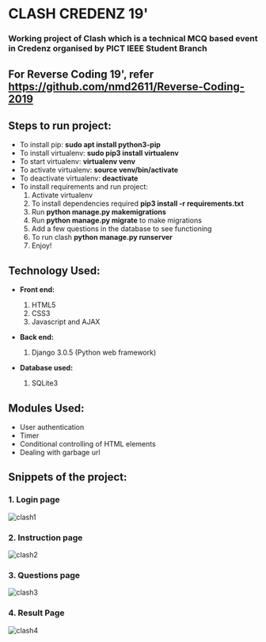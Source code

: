 # CLASH CREDENZ 19'

### Working project of Clash which is a technical MCQ based event in Credenz organised by PICT IEEE Student Branch

## For Reverse Coding 19', refer https://github.com/nmd2611/Reverse-Coding-2019

## Steps to run project:

* To install pip: **sudo apt install python3-pip**
* To install virtualenv: **sudo pip3 install virtualenv**
* To start virtualenv: **virtualenv venv**
* To activate virtualenv: **source venv/bin/activate**
* To deactivate virtualenv: **deactivate**
* To install requirements and run project: 
    1. Activate virtualenv
    2. To install dependencies required **pip3 install -r requirements.txt**
    3. Run **python manage.py makemigrations**
    4. Run **python manage.py migrate** to make migrations
    5. Add a few questions in the database to see functioning
    6. To run clash **python manage.py runserver**
    7. Enjoy!

## Technology Used:

* **Front end:**
  1. HTML5
  2. CSS3
  3. Javascript and AJAX
  
* **Back end:**
  1. Django 3.0.5 (Python web framework)
 
* **Database used:**
  1. SQLite3
 
## Modules Used:

* User authentication
* Timer
* Conditional controlling of HTML elements
* Dealing with garbage url 

## Snippets of the project:

### 1. Login page
![clash1](/screenshots/clash1.png)

### 2. Instruction page
![clash2](/screenshots/clash2.png)

### 3. Questions page
![clash3](/screenshots/clash3.png)

### 4. Result Page
![clash4](/screenshots/clash4.png)


